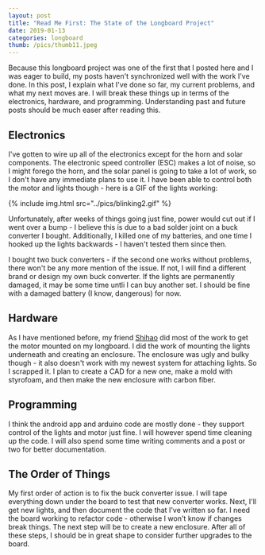 ```yaml
---
layout: post
title: "Read Me First: The State of the Longboard Project"
date: 2019-01-13
categories: longboard
thumb: /pics/thumb11.jpeg
---
```


Because this longboard project was one of the first that I posted here and I was eager to build, my posts haven't synchronized well with the work I've done. In this post, I explain what I've done so far, my current problems, and what my next moves are. I will break these things up in terms of the electronics, hardware, and programming. Understanding past and future posts should be much easer after reading this.

## Electronics
I've gotten to wire up all of the electronics except for the horn and solar components. The electronic speed controller (ESC) makes a lot of noise, so I might forego the horn, and the solar panel is going to take a lot of work, so I don't have any immediate plans to use it. I have been able to control both the motor and lights though - here is a GIF of the lights working:

{% include img.html src="../pics/blinking2.gif" %}

Unfortunately, after weeks of things going just fine, power would cut out if I went over a bump - I believe this is due to a bad solder joint on a buck converter I bought. Additionally, I killed one of my batteries, and one time I hooked up the lights backwards - I haven't tested them since then.

I bought two buck converters - if the second one works without problems, there won't be any more mention of the issue. If not, I will find a different brand or design my own buck converter. If the lights are permanently damaged, it may be some time untli I can buy another set. I should be fine with a damaged battery (I know, dangerous) for now.

## Hardware
As I have mentioned before, my friend [Shihao](https://shihaocao.com) did most of the work to get the motor mounted on my longboard. I did the work of mounting the lights underneath and creating an enclosure. The enclosure was ugly and bulky though - it also doesn't work with my newest system for attaching lights. So I scrapped it. I plan to create a CAD for a new one, make a mold with styrofoam, and then make the new enclosure with carbon fiber.

## Programming
I think the android app and arduino code are mostly done - they support control of the lights and motor just fine. I will however spend time cleaning up the code. I will also spend some time writing comments and a post or two for better documentation.

## The Order of Things
My first order of action is to fix the buck converter issue. I will tape everything down under the board to test that new converter works. Next, I'll get new lights, and then document the code that I've written so far. I need the board working to refactor code - otherwise I won't know if changes break things. The next step will be to create a new enclosure. After all of these steps, I should be in great shape to consider further upgrades to the board.
